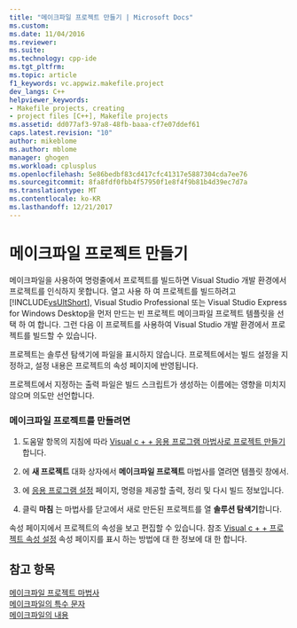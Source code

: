 ```yaml
---
title: "메이크파일 프로젝트 만들기 | Microsoft Docs"
ms.custom: 
ms.date: 11/04/2016
ms.reviewer: 
ms.suite: 
ms.technology: cpp-ide
ms.tgt_pltfrm: 
ms.topic: article
f1_keywords: vc.appwiz.makefile.project
dev_langs: C++
helpviewer_keywords:
- Makefile projects, creating
- project files [C++], Makefile projects
ms.assetid: dd077af3-97a8-48fb-baaa-cf7e07ddef61
caps.latest.revision: "10"
author: mikeblome
ms.author: mblome
manager: ghogen
ms.workload: cplusplus
ms.openlocfilehash: 5e86bedbf83cd417cfc41317e5887304cda7ee76
ms.sourcegitcommit: 8fa8fdf0fbb4f57950f1e8f4f9b81b4d39ec7d7a
ms.translationtype: MT
ms.contentlocale: ko-KR
ms.lasthandoff: 12/21/2017
---
```

# <a name="creating-a-makefile-project"></a>메이크파일 프로젝트 만들기
메이크파일을 사용하여 명령줄에서 프로젝트를 빌드하면 Visual Studio 개발 환경에서 프로젝트를 인식하지 못합니다. 열고 사용 하 여 프로젝트를 빌드하려고 [!INCLUDE[vsUltShort](../ide/includes/vsultshort_md.md)], Visual Studio Professional 또는 Visual Studio Express for Windows Desktop을 먼저 만드는 빈 프로젝트 메이크파일 프로젝트 템플릿을 선택 하 여 합니다. 그런 다음 이 프로젝트를 사용하여 Visual Studio 개발 환경에서 프로젝트를 빌드할 수 있습니다.  
  
 프로젝트는 솔루션 탐색기에 파일을 표시하지 않습니다. 프로젝트에서는 빌드 설정을 지정하고, 설정 내용은 프로젝트의 속성 페이지에 반영됩니다.  
  
 프로젝트에서 지정하는 출력 파일은 빌드 스크립트가 생성하는 이름에는 영향을 미치지 않으며 의도만 선언합니다.  
  
### <a name="to-create-a-makefile-project"></a>메이크파일 프로젝트를 만들려면  
  
1.  도움말 항목의 지침에 따라 [Visual c + + 응용 프로그램 마법사로 프로젝트 만들기](../ide/creating-desktop-projects-by-using-application-wizards.md)합니다.  
  
2.  에 **새 프로젝트** 대화 상자에서 **메이크파일 프로젝트** 마법사를 열려면 템플릿 창에서.  
  
3.  에 [응용 프로그램 설정](../ide/application-settings-makefile-project-wizard.md) 페이지, 명령을 제공할 출력, 정리 및 다시 빌드 정보입니다.  
  
4.  클릭 **마침** 는 마법사를 닫고에서 새로 만든된 프로젝트를 열 **솔루션 탐색기**합니다.  
  
 속성 페이지에서 프로젝트의 속성을 보고 편집할 수 있습니다. 참조 [Visual c + + 프로젝트 속성 설정](../ide/working-with-project-properties.md) 속성 페이지를 표시 하는 방법에 대 한 정보에 대 한 합니다.  
  
## <a name="see-also"></a>참고 항목  
 [메이크파일 프로젝트 마법사](../ide/makefile-project-wizard.md)   
 [메이크파일의 특수 문자](../build/special-characters-in-a-makefile.md)   
 [메이크파일의 내용](../build/contents-of-a-makefile.md)
